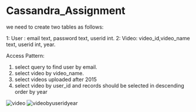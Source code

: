 # Cassandra_Assignment


we need to create two tables as follows:

1: User : email text, password text, userid int.
2: Video: video_id,video_name text, userid int, year.

Access Pattern:

1. select query to find user by email.
2. select video by video_name.
3. select videos uploaded after 2015
3. select video by user_id and records should be selected in descending order by year

![video](https://cloud.githubusercontent.com/assets/25052008/24861370/22092f1a-1e16-11e7-8e1d-98ead775c2dd.png)
![videobyuseridyear](https://cloud.githubusercontent.com/assets/25052008/24861369/2207e218-1e16-11e7-92f1-95eb3d8971f8.png)
